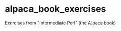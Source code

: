 # alpaca_book_exercises
Exercises from "Intermediate Perl" (the [Alpaca book](http://www.intermediateperl.com/))
